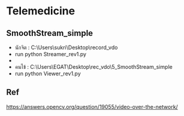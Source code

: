 # Telemedicine
## SmoothStream_simple


* 	นักจิต : C:\Users\sukri\Desktop\record_vdo
*	run python Streamer_rev1.py
*
* 	คนไข้ : C:\Users\EGAT\Desktop\rec_vdo\5_SmoothStream_simple
*	run python Viewer_rev1.py

## Ref
https://answers.opencv.org/question/19055/video-over-the-network/